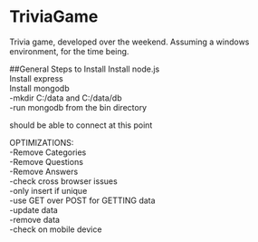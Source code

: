 # TriviaGame
Trivia game, developed over the weekend. Assuming a windows environment, for the time being.

##General Steps to Install
Install node.js<br />
Install express<br />
Install mongodb<br />
-mkdir C:/data and C:/data/db<br />
-run mongodb from the bin directory<br />


should be able to connect at this point<br />


OPTIMIZATIONS:<br />
-Remove Categories<br />
-Remove Questions<br />
-Remove Answers<br />
-check cross browser issues<br />
-only insert if unique<br />
-use GET over POST for GETTING data<br />
-update data<br />
-remove data<br />
-check on mobile device<br />
